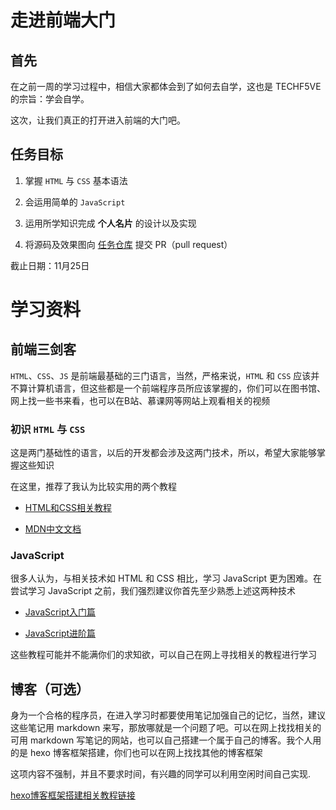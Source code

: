 # 走进前端大门

## 首先

在之前一周的学习过程中，相信大家都体会到了如何去自学，这也是 TECHF5VE 的宗旨：学会自学。

这次，让我们真正的打开进入前端的大门吧。

## 任务目标

1. 掌握 `HTML` 与 `CSS` 基本语法

2. 会运用简单的 `JavaScript`

3. 运用所学知识完成 **个人名片** 的设计以及实现

4. 将源码及效果图向 [任务仓库](https://github.com/TECHF5VE/TechMap-Works) 提交 PR（pull request）

截止日期：11月25日

# 学习资料

## 前端三剑客

`HTML`、`CSS`、`JS` 是前端最基础的三门语言，当然，严格来说，`HTML` 和 `CSS` 应该并不算计算机语言，但这些都是一个前端程序员所应该掌握的，你们可以在图书馆、网上找一些书来看，也可以在B站、慕课网等网站上观看相关的视频

### 初识 `HTML` 与 `CSS` 

这是两门基础性的语言，以后的开发都会涉及这两门技术，所以，希望大家能够掌握这些知识

在这里，推荐了我认为比较实用的两个教程

+ [HTML和CSS相关教程](https://www.imooc.com/learn/9)

+ [MDN中文文档](https://developer.mozilla.org/zh-CN/)

### JavaScript

很多人认为，与相关技术如 HTML 和 CSS 相比，学习 JavaScript 更为困难。在尝试学习 JavaScript 之前，我们强烈建议你首先至少熟悉上述这两种技术

+ [JavaScript入门篇](https://www.imooc.com/learn/36)

+ [JavaScript进阶篇](https://www.imooc.com/learn/10)

这些教程可能并不能满你们的求知欲，可以自己在网上寻找相关的教程进行学习

## 博客（可选）

身为一个合格的程序员，在进入学习时都要使用笔记加强自己的记忆，当然，建议这些笔记用 markdown 来写，那放哪就是一个问题了吧。可以在网上找找相关的可用 markdown 写笔记的网站，也可以自己搭建一个属于自己的博客。我个人用的是 hexo 博客框架搭建，你们也可以在网上找找其他的博客框架

这项内容不强制，并且不要求时间，有兴趣的同学可以利用空闲时间自己实现.

[hexo博客框架搭建相关教程链接](https://www.bilibili.com/video/av44544186?from=search&seid=9598797698914573217)